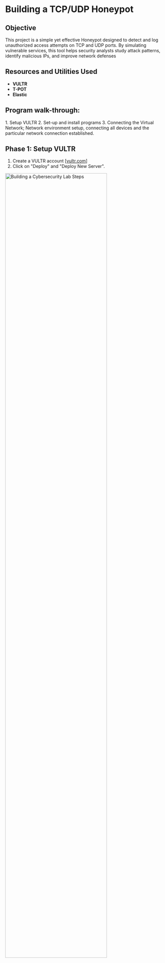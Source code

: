 # Building a TCP/UDP Honeypot

## Objective
This project is a simple yet effective Honeypot designed to detect and log unauthorized access attempts on TCP and UDP ports. By simulating vulnerable services, this tool helps security analysts study attack patterns, identify malicious IPs, and improve network defenses

<h2>Resources and Utilities Used</h2>

- <b>VULTR</b> 
- <b>T-POT</b>
- <b>Elastic</b>


<h2>Program walk-through:</h2>
1. Setup VULTR
2. Set-up and install programs
3. Connecting the Virtual Network; Network environment setup, connecting all devices and the particular network connection established.

   
<h2>Phase 1: Setup VULTR </h2>

  1. </b> Create a VULTR account </b>    [[vultr.com](https://www.vultr.com/?ref=9720742)]
  2. Click on "Deploy" and "Deploy New Server".
<img src="https://imgur.com/eSqU5UB.png" height="80%" width="80%" alt="Building a Cybersecurity Lab Steps"/>
<br />
<br />
